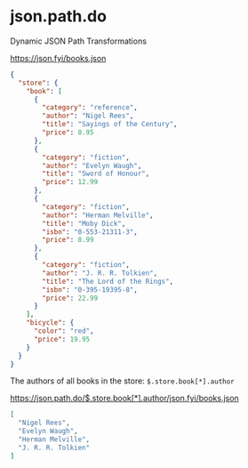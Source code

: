 # json.path.do

Dynamic JSON Path Transformations

<https://json.fyi/books.json>
```json
{
  "store": {
    "book": [
      {
        "category": "reference",
        "author": "Nigel Rees",
        "title": "Sayings of the Century",
        "price": 8.95
      },
      {
        "category": "fiction",
        "author": "Evelyn Waugh",
        "title": "Sword of Honour",
        "price": 12.99
      },
      {
        "category": "fiction",
        "author": "Herman Melville",
        "title": "Moby Dick",
        "isbn": "0-553-21311-3",
        "price": 8.99
      },
      {
        "category": "fiction",
        "author": "J. R. R. Tolkien",
        "title": "The Lord of the Rings",
        "isbn": "0-395-19395-8",
        "price": 22.99
      }
    ],
    "bicycle": {
      "color": "red",
      "price": 19.95
    }
  }
}
```

The authors of all books in the store: `$.store.book[*].author`

<https://json.path.do/$.store.book[*].author/json.fyi/books.json>

```json
[
  "Nigel Rees",
  "Evelyn Waugh",
  "Herman Melville",
  "J. R. R. Tolkien"
]
```
